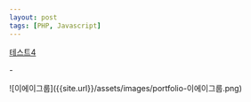 ```yaml
---
layout: post
tags: [PHP, Javascript]
---
```


<div class="text-area">
    <a href="https://naturalface.co.kr/intro/index.php" target="_blank">테스트4</a>
    <p class="info">
        -
    </p>
</div>
![이에이그룹]({{site.url}}/assets/images/portfolio-이에이그룹.png)
